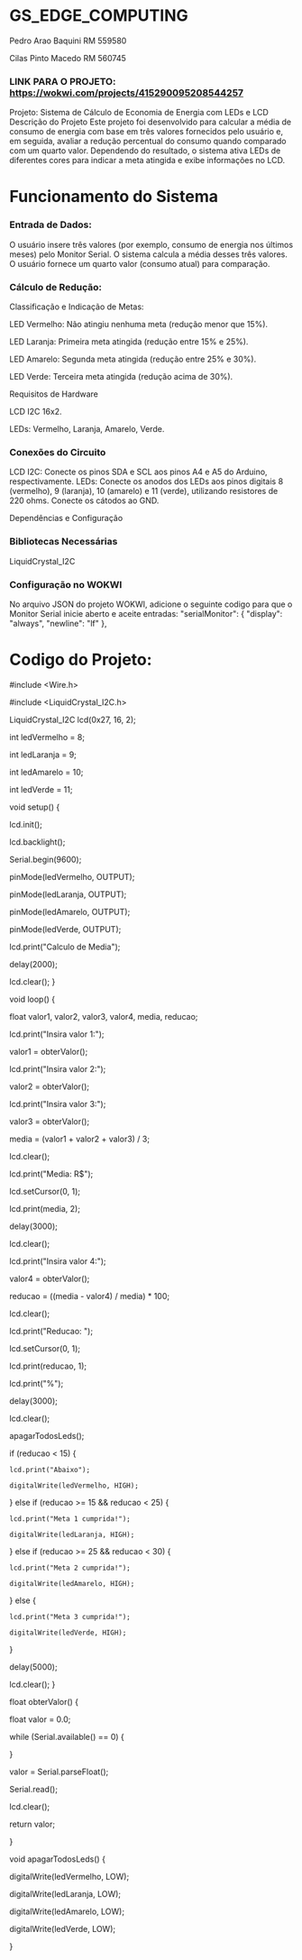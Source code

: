 # GS_EDGE_COMPUTING


Pedro Arao Baquini RM 559580

Cilas Pinto Macedo RM 560745

### LINK PARA O PROJETO: https://wokwi.com/projects/415290095208544257


Projeto: Sistema de Cálculo de Economia de Energia com LEDs e LCD
Descrição do Projeto
Este projeto foi desenvolvido para calcular a média de consumo de energia com base em três valores fornecidos pelo usuário e, em seguida, avaliar a redução percentual do consumo quando comparado com um quarto valor. Dependendo do resultado, o sistema ativa LEDs de diferentes cores para indicar a meta atingida e exibe informações no LCD.

# Funcionamento do Sistema

### Entrada de Dados:

O usuário insere três valores (por exemplo, consumo de energia nos últimos meses) pelo Monitor Serial.
O sistema calcula a média desses três valores.
O usuário fornece um quarto valor (consumo atual) para comparação.

### Cálculo de Redução:

Classificação e Indicação de Metas:

LED Vermelho: Não atingiu nenhuma meta (redução menor que 15%).

LED Laranja: Primeira meta atingida (redução entre 15% e 25%).

LED Amarelo: Segunda meta atingida (redução entre 25% e 30%).

LED Verde: Terceira meta atingida (redução acima de 30%).

Requisitos de Hardware

LCD I2C 16x2.

LEDs:
Vermelho, Laranja, Amarelo, Verde.

### Conexões do Circuito

LCD I2C:
Conecte os pinos SDA e SCL aos pinos A4 e A5 do Arduino, respectivamente.
LEDs:
Conecte os anodos dos LEDs aos pinos digitais 8 (vermelho), 9 (laranja), 10 (amarelo) e 11 (verde), utilizando resistores de 220 ohms.
Conecte os cátodos ao GND.

Dependências e Configuração

### Bibliotecas Necessárias

LiquidCrystal_I2C

### Configuração no WOKWI

No arquivo JSON do projeto WOKWI, adicione o seguinte codigo para que o Monitor Serial inicie aberto e aceite entradas:
 "serialMonitor": { "display": "always", "newline": "lf" },

# Codigo do Projeto:

#include <Wire.h>

#include <LiquidCrystal_I2C.h>

LiquidCrystal_I2C lcd(0x27, 16, 2);

int ledVermelho = 8; 

int ledLaranja = 9;  

int ledAmarelo = 10; 

int ledVerde = 11;   

void setup() {

  lcd.init();

  lcd.backlight();

  Serial.begin(9600);


  pinMode(ledVermelho, OUTPUT);

  pinMode(ledLaranja, OUTPUT);

  pinMode(ledAmarelo, OUTPUT);

  pinMode(ledVerde, OUTPUT);

  lcd.print("Calculo de Media");

  delay(2000);

  lcd.clear();
}

void loop() {

  float valor1, valor2, valor3, valor4, media, reducao;

  lcd.print("Insira valor 1:");

  valor1 = obterValor();

  lcd.print("Insira valor 2:");

  valor2 = obterValor();

  lcd.print("Insira valor 3:");

  valor3 = obterValor();

  media = (valor1 + valor2 + valor3) / 3;

  lcd.clear();

  lcd.print("Media: R$");

  lcd.setCursor(0, 1);

  lcd.print(media, 2); 

  delay(3000);

  lcd.clear();

  lcd.print("Insira valor 4:");

  valor4 = obterValor();

  reducao = ((media - valor4) / media) * 100;

  lcd.clear();

  lcd.print("Reducao: ");

  lcd.setCursor(0, 1);

  lcd.print(reducao, 1);

  lcd.print("%");

  delay(3000);

  lcd.clear();

  apagarTodosLeds();


  if (reducao < 15) {

    lcd.print("Abaixo");

    digitalWrite(ledVermelho, HIGH); 

  } else if (reducao >= 15 && reducao < 25) {

    lcd.print("Meta 1 cumprida!");

    digitalWrite(ledLaranja, HIGH);

  } else if (reducao >= 25 && reducao < 30) {

    lcd.print("Meta 2 cumprida!");

    digitalWrite(ledAmarelo, HIGH);

  } else {

    lcd.print("Meta 3 cumprida!");

    digitalWrite(ledVerde, HIGH);

  }

  delay(5000);

  lcd.clear();
}


float obterValor() {

  float valor = 0.0;

  while (Serial.available() == 0) {

  }

  valor = Serial.parseFloat();

  Serial.read(); 

  lcd.clear();

  return valor;

}


void apagarTodosLeds() {

  digitalWrite(ledVermelho, LOW);

  digitalWrite(ledLaranja, LOW);

  digitalWrite(ledAmarelo, LOW);

  digitalWrite(ledVerde, LOW);

}
